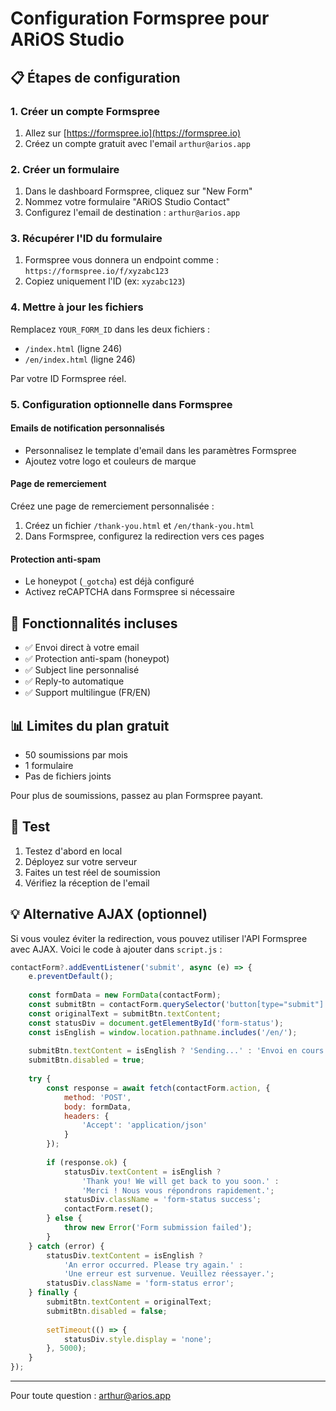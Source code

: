 # Configuration Formspree pour ARiOS Studio

## 📋 Étapes de configuration

### 1. Créer un compte Formspree
1. Allez sur [https://formspree.io](https://formspree.io)
2. Créez un compte gratuit avec l'email `arthur@arios.app`

### 2. Créer un formulaire
1. Dans le dashboard Formspree, cliquez sur "New Form"
2. Nommez votre formulaire "ARiOS Studio Contact"
3. Configurez l'email de destination : `arthur@arios.app`

### 3. Récupérer l'ID du formulaire
1. Formspree vous donnera un endpoint comme : `https://formspree.io/f/xyzabc123`
2. Copiez uniquement l'ID (ex: `xyzabc123`)

### 4. Mettre à jour les fichiers
Remplacez `YOUR_FORM_ID` dans les deux fichiers :
- `/index.html` (ligne 246)
- `/en/index.html` (ligne 246)

Par votre ID Formspree réel.

### 5. Configuration optionnelle dans Formspree

#### Emails de notification personnalisés
- Personnalisez le template d'email dans les paramètres Formspree
- Ajoutez votre logo et couleurs de marque

#### Page de remerciement
Créez une page de remerciement personnalisée :

1. Créez un fichier `/thank-you.html` et `/en/thank-you.html`
2. Dans Formspree, configurez la redirection vers ces pages

#### Protection anti-spam
- Le honeypot (`_gotcha`) est déjà configuré
- Activez reCAPTCHA dans Formspree si nécessaire

## 🎯 Fonctionnalités incluses

- ✅ Envoi direct à votre email
- ✅ Protection anti-spam (honeypot)
- ✅ Subject line personnalisé
- ✅ Reply-to automatique
- ✅ Support multilingue (FR/EN)

## 📊 Limites du plan gratuit

- 50 soumissions par mois
- 1 formulaire
- Pas de fichiers joints

Pour plus de soumissions, passez au plan Formspree payant.

## 🧪 Test

1. Testez d'abord en local
2. Déployez sur votre serveur
3. Faites un test réel de soumission
4. Vérifiez la réception de l'email

## 💡 Alternative AJAX (optionnel)

Si vous voulez éviter la redirection, vous pouvez utiliser l'API Formspree avec AJAX. Voici le code à ajouter dans `script.js` :

```javascript
contactForm?.addEventListener('submit', async (e) => {
    e.preventDefault();
    
    const formData = new FormData(contactForm);
    const submitBtn = contactForm.querySelector('button[type="submit"]');
    const originalText = submitBtn.textContent;
    const statusDiv = document.getElementById('form-status');
    const isEnglish = window.location.pathname.includes('/en/');
    
    submitBtn.textContent = isEnglish ? 'Sending...' : 'Envoi en cours...';
    submitBtn.disabled = true;
    
    try {
        const response = await fetch(contactForm.action, {
            method: 'POST',
            body: formData,
            headers: {
                'Accept': 'application/json'
            }
        });
        
        if (response.ok) {
            statusDiv.textContent = isEnglish ? 
                'Thank you! We will get back to you soon.' : 
                'Merci ! Nous vous répondrons rapidement.';
            statusDiv.className = 'form-status success';
            contactForm.reset();
        } else {
            throw new Error('Form submission failed');
        }
    } catch (error) {
        statusDiv.textContent = isEnglish ? 
            'An error occurred. Please try again.' : 
            'Une erreur est survenue. Veuillez réessayer.';
        statusDiv.className = 'form-status error';
    } finally {
        submitBtn.textContent = originalText;
        submitBtn.disabled = false;
        
        setTimeout(() => {
            statusDiv.style.display = 'none';
        }, 5000);
    }
});
```

---

Pour toute question : arthur@arios.app